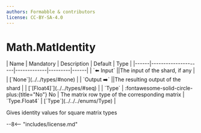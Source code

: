 ```yaml
---
authors: Formabble & contributors
license: CC-BY-SA-4.0
---
```



# Math.MatIdentity

<div class="sh-parameters" markdown="1">
| Name | Mandatory | Description | Default | Type |
|------|---------------------|-------------|---------|------|
| `⬅️ Input` ||The input of the shard, if any | | [`None`](../../types/#none) |
| `Output ➡️` ||The resulting output of the shard | | [`[Float4]`](../../types/#seq) |
| `Type` | :fontawesome-solid-circle-plus:{title="No"} No  | The matrix row type of the corresponding matrix | `Type.Float4` | [`Type`](../../../enums/Type) |

</div>

Gives identity values for square matrix types

--8<-- "includes/license.md"

